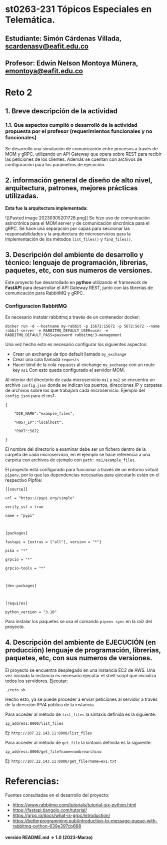 # st0263-231 Tópicos Especiales en Telemática.

## Estudiante: Simón Cárdenas Villada, scardenasv@eafit.edu.co

## Profesor: Edwin Nelson Montoya Múnera, emontoya@eafit.edu.co


# Reto 2
## 1. Breve descripción de la actividad

### 1.1. Que aspectos cumplió o desarrolló de la actividad propuesta por el profesor (requerimientos funcionales y no funcionales)
Se desarrolló una simulación de comunicación entre procesos a través de MOM y gRPC, utilizando un API Gateway que opera sobre REST para recibir las peticiones de los clientes.
Además se cuentan con archivos de configuración para los parámetros de ejecución.

## 2. información general de diseño de alto nivel, arquitectura, patrones, mejores prácticas utilizadas.

**Esta fue la arquitectura implementada:**

![[Pasted image 20230305201728.png]]
Se hizo uso de comunicación asincrónica para el MOM server y de comunicación sincrónica para el gRPC. Se hace una separación por capas para seccionar las responsabilidades y la arquitectura de microservicios para la implementación de los métodos ``list_files()`` y ``find_files()``.

## 3. Descripción del ambiente de desarrollo y técnico: lenguaje de programación, librerias, paquetes, etc, con sus numeros de versiones.
Este proyecto fue desarrollado en **python** utilizando el framework de **FastAPI** para desarrollar el API Gateway REST, junto con las librerías de comunicación para RabbitMQ y gRPC.
### Configuracion RabbitMQ
Es necesario instalar rabbitmq a través de un contenedor docker:
```
docker run -d --hostname my-rabbit -p 15672:15672 -p 5672:5672 --name rabbit-server -e RABBITMQ_DEFAULT_USER=user -e RABBITMQ_DEFAULT_PASS=password rabbitmq:3-management
```
Una vez hecho esto es necesario configurar los siguientes aspectos:
- Crear un exchange de tipo default llamado ``my_exchange``
- Crear una cola llamada ``requests``
- Hacer bind de la cola `requests` al exchange `my_exchange` con un route key `ms1`
Con esto queda configurado el servidor MOM.

Al interior del directorio de cada microservicio ``ms1`` y ``ms2`` se encuentra un archivo ``config.json`` donde se indican los puertos, direcciones IP y carpetas de archivos sobre los que trabajará cada microservicio.
Ejemplo del ``config.json`` para el ms1:
````
{

    "DIR_NAME":"example_files",

    "HOST_IP":"localhost",

    "PORT":5672

}
````
El nombre del directorio a examinar debe ser un fichero dentro de la carpeta de cada microservicio, en el ejemplo se hace referencia a una carpeta con archivos de ejemplo con ``path: ms1/example_files``.

El proyecto está configurado para funcionar a través de un entorno virtual ``pipenv``, por lo que las dependencias necesarias para ejecutarlo están en el respectivo Pipfile:
````
[[source]]

url = "https://pypi.org/simple"

verify_ssl = true

name = "pypi"

  

[packages]

fastapi = {extras = ["all"], version = "*"}

pika = "*"

grpcio = "*"

grpcio-tools = "*"

  

[dev-packages]

  

[requires]

python_version = "3.10"
````
Para instalar los paquetes se usa el comando ``pipenv sync`` en la raíz del proyecto.

## 4. Descripción del ambiente de EJECUCIÓN (en producción) lenguaje de programación, librerias, paquetes, etc, con sus numeros de versiones.

El proyecto se encuentra desplegado en una instancia EC2 de AWS. Una vez iniciada la instancia es necesario ejecutar el shell script que inicializa todos los servidores. Ejecutar:
````
./reto.sh
````
Hecho esto, ya se puede proceder a enviar peticiones al servidor a través de la dirección IPV4 pública de la instancia.

Para acceder al método de ``list_files`` la sintaxis definida es la siguiente:
````
ip_address:8000/list_files
````
Ej: ``http://107.22.143.11:8000/list_files``

Para acceder al método de ``get_file`` la sintaxis definida es la siguiente:
````
ip_address:8000/get_file?name=nombrearchivo
````
Ej: ``http://107.22.143.11:8000/get_file?name=ex1.txt``

# Referencias:
Fuentes consultadas en el desarrollo del proyecto:
- https://www.rabbitmq.com/tutorials/tutorial-six-python.html
- https://fastapi.tiangolo.com/tutorial/
- https://grpc.io/docs/what-is-grpc/introduction/
- https://betterprogramming.pub/introduction-to-message-queue-with-rabbitmq-python-639e397cb668
#### versión README.md -> 1.0 (2023-Marzo)